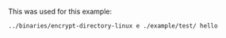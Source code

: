 This was used for this example:

```sh
../binaries/encrypt-directory-linux e ./example/test/ hello
```
